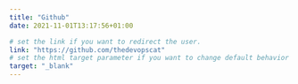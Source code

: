 ```yaml
---
title: "Github"
date: 2021-11-01T13:17:56+01:00

# set the link if you want to redirect the user.
link: "https://github.com/thedevopscat"
# set the html target parameter if you want to change default behavior
target: "_blank"
---
```

